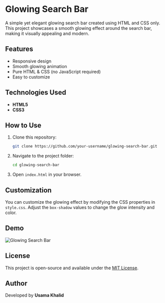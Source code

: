 # Glowing Search Bar

A simple yet elegant glowing search bar created using HTML and CSS only. This project showcases a smooth glowing effect around the search bar, making it visually appealing and modern.

## Features
- Responsive design
- Smooth glowing animation
- Pure HTML & CSS (no JavaScript required)
- Easy to customize

## Technologies Used
- **HTML5**
- **CSS3**

## How to Use
1. Clone this repository:
   ```bash
   git clone https://github.com/your-username/glowing-search-bar.git
   ```
2. Navigate to the project folder:
   ```bash
   cd glowing-search-bar
   ```
3. Open `index.html` in your browser.

## Customization
You can customize the glowing effect by modifying the CSS properties in `style.css`. Adjust the `box-shadow` values to change the glow intensity and color.

## Demo
![Glowing Search Bar](https://github.com/user-attachments/assets/0aacb432-e02d-4329-8215-2dbac188c8f2)

## License
This project is open-source and available under the [MIT License](LICENSE).

## Author
Developed by **Usama Khalid**
